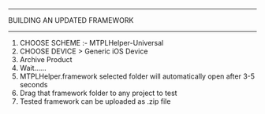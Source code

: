 ***********************************************


BUILDING AN UPDATED FRAMEWORK


***********************************************

1. CHOOSE SCHEME :- MTPLHelper-Universal
2. CHOOSE DEVICE > Generic iOS Device
3. Archive Product
4. Wait......
5. MTPLHelper.framework selected folder will automatically open after 3-5 seconds
6. Drag that framework folder to any project to test
7. Tested framework can be uploaded as .zip file
